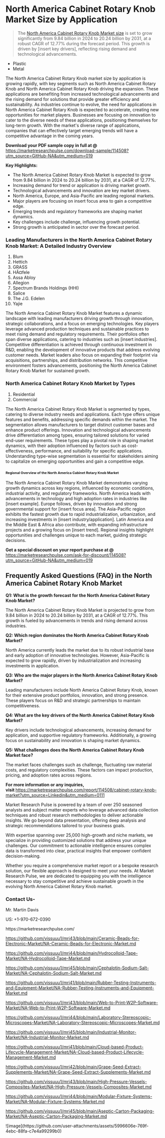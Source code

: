 <h1>North America Cabinet Rotary Knob Market&nbsp;Size by Application</h1><blockquote><p>The <a href="https://marketresearchpulse.com/download-sample/114508?utm_source=GitHub-NA&amp;utm_medium=019">North America Cabinet Rotary Knob Market size</a> is set to grow significantly from 9.84 billion in 2024 to 20.24 billion by 2031, at a robust CAGR of 12.77% during the forecast period. This growth is driven by [insert key drivers], reflecting rising demand and technological advancements.</p></blockquote><ul><li>Plastic<li> Metal</li></ul><p>The North America Cabinet Rotary Knob market size by application is growing rapidly, with key segments such as North America Cabinet Rotary Knob and North America Cabinet Rotary Knob driving the expansion. These applications are benefiting from increased technological advancements and the rising demand for solutions that provide greater efficiency and sustainability. As industries continue to evolve, the need for applications in North America Cabinet Rotary Knob is expected to accelerate, creating new opportunities for market players. Businesses are focusing on innovation to cater to the diverse needs of these applications, positioning themselves for long-term growth. With the market's diverse range of applications, companies that can effectively target emerging trends will have a competitive advantage in the coming years.</p><p><strong>Download your PDF sample copy in full at @ </strong><a href="https://marketresearchpulse.com/download-sample/114508?utm_source=GitHub-NA&amp;utm_medium=019">https://marketresearchpulse.com/download-sample/114508?utm_source=GitHub-NA&amp;utm_medium=019</a></p><p><strong>Key Highlights: </strong></p><ul><li>The North America Cabinet Rotary Knob Market is expected to grow from 9.84 billion in 2024 to 20.24 billion by 2031, at a CAGR of 12.77%.</li><li>Increasing demand for trend or application is driving market growth.</li><li>Technological advancements and innovation are key market drivers.</li><li>North America, Europe, and Asia-Pacific are leading regional markets.</li><li>Major players are focusing on insert focus area to gain a competitive edge.</li><li>Emerging trends and regulatory frameworks are shaping market dynamics.</li><li>Key challenges include challenge, influencing growth potential.</li><li>Strong growth is anticipated in sector over the forecast period.</li></ul><h3>Leading Manufacturers in the North America Cabinet Rotary Knob Market: A Detailed Industry Overview</h3><ol><li>Blum</li><li>Hettich</li><li>GRASS</li><li>HÃ¤fele</li><li>Assa Abloy</li><li>Allegion</li><li>Spectrum Brands Holdings (HHI)</li><li>Salice</li><li>The J.G. Edelen</li><li>Yajie</li></ol><div class="flex max-w-full flex-col flex-grow"><div class="min-h-8 text-message flex w-full flex-col items-end gap-2 whitespace-normal break-words [.text-message+&amp;]:mt-5" dir="auto" data-message-author-role="assistant" data-message-id="fd8432e4-4910-450d-b182-61b7bfb0a01f" data-message-model-slug="gpt-4o"><div class="flex w-full flex-col gap-1 empty:hidden first:pt-[3px]"><div class="markdown prose w-full break-words dark:prose-invert light"><p>The North America Cabinet Rotary Knob Market features a dynamic landscape with leading manufacturers driving growth through innovation, strategic collaborations, and a focus on emerging technologies. Key players leverage advanced production techniques and sustainable practices to meet rising demand and regulatory requirements. Their portfolios often span diverse applications, catering to industries such as [insert industries]. Competitive differentiation is achieved through continuous investment in R&amp;D, enabling the development of innovative products that address evolving customer needs. Market leaders also focus on expanding their footprint via acquisitions, partnerships, and distribution networks. This competitive environment fosters advancements, positioning the North America Cabinet Rotary Knob Market for sustained growth.</p></div></div></div></div><h3>North America Cabinet Rotary Knob Market by Types</h3><ol><li>Residential<li> Commercial</li></ol><div class="flex max-w-full flex-col flex-grow"><div class="min-h-8 text-message flex w-full flex-col items-end gap-2 whitespace-normal break-words [.text-message+&amp;]:mt-5" dir="auto" data-message-author-role="assistant" data-message-id="084470be-0bb7-4664-bddf-5156b4f41249" data-message-model-slug="gpt-4o-mini"><div class="flex w-full flex-col gap-1 empty:hidden first:pt-[3px]"><div class="markdown prose w-full break-words dark:prose-invert light"><p>The North America Cabinet Rotary Knob Market is segmented by types, catering to diverse industry needs and applications. Each type offers unique features and benefits, addressing specific demands within the market. The segmentation allows manufacturers to target distinct customer bases and enhance product offerings. Innovation and technological advancements drive differentiation among types, ensuring tailored solutions for varied end-user requirements. These types play a pivotal role in shaping market dynamics, with their adoption influenced by factors such as cost-effectiveness, performance, and suitability for specific applications. Understanding type-wise segmentation is essential for stakeholders aiming to capitalize on emerging opportunities and gain a competitive edge.</p></div></div></div></div><h3><span style="font-size: 11px;">Regional Overview of the North America Cabinet Rotary Knob Market</span></h3><div class="flex max-w-full flex-col flex-grow"><div class="min-h-8 text-message flex w-full flex-col items-end gap-2 whitespace-normal break-words [.text-message+&amp;]:mt-5" dir="auto" data-message-author-role="assistant" data-message-id="e9038762-ce64-4e30-91c9-9bd413514231" data-message-model-slug="gpt-4o-mini"><div class="flex w-full flex-col gap-1 empty:hidden first:pt-[3px]"><div class="markdown prose w-full break-words dark:prose-invert light"><p>The North America Cabinet Rotary Knob Market demonstrates varying growth dynamics across key regions, influenced by economic conditions, industrial activity, and regulatory frameworks. North America leads with advancements in technology and high adoption rates in industries like [insert example]. Europe follows, driven by innovation and strong governmental support for [insert focus area]. The Asia-Pacific region exhibits the fastest growth due to rapid industrialization, urbanization, and increasing investments in [insert industry/application]. Latin America and the Middle East &amp; Africa also contribute, with expanding infrastructure projects and a growing focus on [insert trend]. Regional insights highlight opportunities and challenges unique to each market, guiding strategic decisions.</p></div></div></div></div><p><strong>Get a special discount on your report purchase at @ </strong><a href="https://marketresearchpulse.com/ask-for-discount/114508?utm_source=GitHub-NA&amp;utm_medium=019">https://marketresearchpulse.com/ask-for-discount/114508?utm_source=GitHub-NA&amp;utm_medium=019</a></p><h2>Frequently Asked Questions (FAQ) in the North America Cabinet Rotary Knob Market</h2><p><strong>Q1: What is the growth forecast for the North America Cabinet Rotary Knob Market?</strong></p><p>The North America Cabinet Rotary Knob Market is projected to grow from 9.84 billion in 2024 to 20.24 billion by 2031, at a CAGR of 12.77%. This growth is fueled by advancements in trends and rising demand across industries.</p><p><strong>Q2: Which region dominates the North America Cabinet Rotary Knob Market?</strong></p><p>North America currently leads the market due to its robust industrial base and early adoption of innovative technologies. However, Asia-Pacific is expected to grow rapidly, driven by industrialization and increasing investments in application.</p><p><strong>Q3: Who are the major players in the North America Cabinet Rotary Knob Market?</strong></p><p>Leading manufacturers include North America Cabinet Rotary Knob, known for their extensive product portfolios, innovation, and strong presence. These players focus on R&amp;D and strategic partnerships to maintain competitiveness.</p><p><strong>Q4: What are the key drivers of the North America Cabinet Rotary Knob Market?</strong></p><p>Key drivers include technological advancements, increasing demand for application, and supportive regulatory frameworks. Additionally, a growing focus on sustainability and innovation is shaping market dynamics.</p><p><strong>Q5: What challenges does the North America Cabinet Rotary Knob Market face?</strong></p><p>The market faces challenges such as challenge, fluctuating raw material costs, and regulatory complexities. These factors can impact production, pricing, and adoption rates across regions.</p><p><strong>For more information or any inquiries, visit&nbsp;</strong><a href="https://marketresearchpulse.com/report/114508/cabinet-rotary-knob-market?utm_source=Linkedin&utm_medium=0111">https://marketresearchpulse.com/report/114508/cabinet-rotary-knob-market?utm_source=Linkedin&utm_medium=0111</a></p><p>Market Research Pulse is powered by a team of over 250 seasoned analysts and subject matter experts who leverage advanced data collection techniques and robust research methodologies to deliver actionable insights. We go beyond data presentation, offering deep analysis and strategic recommendations tailored to your business goals.</p><p>With expertise spanning over 25,000 high-growth and niche markets, we specialize in providing customized solutions that address your unique challenges. Our commitment to actionable intelligence ensures complex data is transformed into clear, practical insights that empower confident decision-making.</p><p>Whether you require a comprehensive market report or a bespoke research solution, our flexible approach is designed to meet your needs. At Market Research Pulse, we are dedicated to equipping you with the intelligence necessary to stay competitive and achieve sustainable growth in the evolving North America Cabinet Rotary Knob market.</p><h3><strong>Contact Us-</strong></h3><p>Mr. Martin Davis</p><p>US: +1-970-672-0390</p><p>https://marketresearchpulse.com/</p><p><a href="https://github.com/vissuuu1/mri43/blob/main/Ceramic-Beads-for-Electronic-Market/NA-Ceramic-Beads-for-Electronic-Market.md">https://github.com/vissuuu1/mri43/blob/main/Ceramic-Beads-for-Electronic-Market/NA-Ceramic-Beads-for-Electronic-Market.md</a></p><p><a href="https://github.com/vissuuu1/mri44/blob/main/Hydrocolloid-Tape-Market/NA-Hydrocolloid-Tape-Market.md">https://github.com/vissuuu1/mri44/blob/main/Hydrocolloid-Tape-Market/NA-Hydrocolloid-Tape-Market.md</a></p><p><a href="https://github.com/vissuuu1/mri45/blob/main/Cephalotin-Sodium-Salt-Market/NA-Cephalotin-Sodium-Salt-Market.md">https://github.com/vissuuu1/mri45/blob/main/Cephalotin-Sodium-Salt-Market/NA-Cephalotin-Sodium-Salt-Market.md</a></p><p><a href="https://github.com/vissuuu1/mri41/blob/main/Rubber-Testing-Instruments-and-Equipment-Market/NA-Rubber-Testing-Instruments-and-Equipment-Market.md">https://github.com/vissuuu1/mri41/blob/main/Rubber-Testing-Instruments-and-Equipment-Market/NA-Rubber-Testing-Instruments-and-Equipment-Market.md</a></p><p><a href="https://github.com/vissuuu1/mri43/blob/main/Web-to-Print-W2P-Software-Market/NA-Web-to-Print-W2P-Software-Market.md">https://github.com/vissuuu1/mri43/blob/main/Web-to-Print-W2P-Software-Market/NA-Web-to-Print-W2P-Software-Market.md</a></p><p><a href="https://github.com/vissuuu1/mri44/blob/main/Laboratory-Stereoscopic-Microscopes-Market/NA-Laboratory-Stereoscopic-Microscopes-Market.md">https://github.com/vissuuu1/mri44/blob/main/Laboratory-Stereoscopic-Microscopes-Market/NA-Laboratory-Stereoscopic-Microscopes-Market.md</a></p><p><a href="https://github.com/vissuuu1/mri45/blob/main/Industrial-Monitor-Market/NA-Industrial-Monitor-Market.md">https://github.com/vissuuu1/mri45/blob/main/Industrial-Monitor-Market/NA-Industrial-Monitor-Market.md</a></p><p><a href="https://github.com/vissuuu1/mri41/blob/main/Cloud-based-Product-Lifecycle-Management-Market/NA-Cloud-based-Product-Lifecycle-Management-Market.md">https://github.com/vissuuu1/mri41/blob/main/Cloud-based-Product-Lifecycle-Management-Market/NA-Cloud-based-Product-Lifecycle-Management-Market.md</a></p><p><a href="https://github.com/vissuuu1/mri42/blob/main/Grape-Seed-Extract-Supplements-Market/NA-Grape-Seed-Extract-Supplements-Market.md">https://github.com/vissuuu1/mri42/blob/main/Grape-Seed-Extract-Supplements-Market/NA-Grape-Seed-Extract-Supplements-Market.md</a></p><p><a href="https://github.com/vissuuu1/mri43/blob/main/High-Pressure-Vessels-Composites-Market/NA-High-Pressure-Vessels-Composites-Market.md">https://github.com/vissuuu1/mri43/blob/main/High-Pressure-Vessels-Composites-Market/NA-High-Pressure-Vessels-Composites-Market.md</a></p><p><a href="https://github.com/vissuuu1/mri44/blob/main/Modular-Fixture-Systems-Market/NA-Modular-Fixture-Systems-Market.md">https://github.com/vissuuu1/mri44/blob/main/Modular-Fixture-Systems-Market/NA-Modular-Fixture-Systems-Market.md</a></p><p><a href="https://github.com/vissuuu1/mri45/blob/main/Aseptic-Carton-Packaging-Market/NA-Aseptic-Carton-Packaging-Market.md">https://github.com/vissuuu1/mri45/blob/main/Aseptic-Carton-Packaging-Market/NA-Aseptic-Carton-Packaging-Market.md</a></p>
![image](https://github.com/user-attachments/assets/5996606e-769f-4ebc-88fa-c7e4a99299b0)
